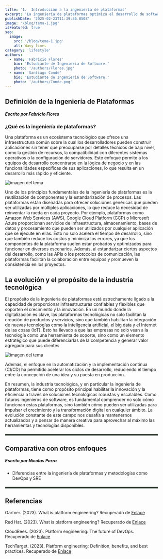 ```yaml
---
title: '1.	Introducción a la ingeniería de plataformas'
excerpt: 'La ingeniería de plataformas optimiza el desarrollo de software al crear entornos eficientes para los equipos.'
publishDate: '2025-02-23T11:39:36.050Z'
image: '/blog/tema-1.jpg'
isFeatured: true
seo:
  image:
    src: '/blog/tema-1.jpg'
    alt: Wavy lines
category: 'lifestyle'
authors:
  - name: 'Fabricio Flores'
    bio: 'Estudiante de Ingenieria de Software.'
    photo: '/authors/Flores.jpg'
  - name: 'Santiago Conde'
    bio: 'Estudiante de Ingenieria de Software.'
    photo: '/authors/Conde.png'
---
```


<h2 class="font-bold italic margin-b">Definición de la Ingeniería de Plataformas</h2>

<h5 class="italic margin-t">Escrito por Fabricio Flores</h5>

<h3 class="font-bold centro margin-t">¿Qué es la ingeniería de plataformas?</h3>

<p class="margin-t margin-b text-base" >
Una plataforma es un ecosistema tecnológico que ofrece una infraestructura común sobre la cual los desarrolladores pueden construir aplicaciones sin tener que preocuparse por detalles técnicos de bajo nivel, como la gestión de recursos, la compatibilidad con diferentes sistemas operativos o la configuración de servidores. Este enfoque permite a los equipos de desarrollo concentrarse en la lógica de negocio y en las funcionalidades específicas de sus aplicaciones, lo que resulta en un desarrollo más rápido y eficiente. 
</p>

<img src="https://emt.gartnerweb.com/ngw/globalassets/intl-es/articles/que-es-la-ingenieria-de-plataformas-es.png" alt="imagen del tema" class="mx-auto block max-w-full max-h-full object-contain rounded-md" />

<p class="margin-t text-base" >
Uno de los principios fundamentales de la ingeniería de plataformas es la reutilización de componentes y la estandarización de procesos. Las plataformas están diseñadas para ofrecer soluciones genéricas que pueden ser utilizadas por múltiples aplicaciones, lo que reduce la necesidad de reinventar la rueda en cada proyecto. Por ejemplo, plataformas como Amazon Web Services (AWS), Google Cloud Platform (GCP) o Microsoft Azure proporcionan servicios de infraestructura, almacenamiento, bases de datos y procesamiento que pueden ser utilizados por cualquier aplicación que se ejecute en ellas. Esto no solo acelera el tiempo de desarrollo, sino que también reduce los costos y minimiza los errores, ya que los componentes de la plataforma suelen estar probados y optimizados para funcionar en diversos escenarios. Además, al estandarizar ciertos aspectos del desarrollo, como las APIs o los protocolos de comunicación, las plataformas facilitan la colaboración entre equipos y promueven la consistencia en los proyectos. 
</p>

<h2 class="font-bold italic margin-b margin-t">La evolución y el propósito de la industria tecnológica</h2>
<p class="margin-t margin-b text-base" >
El propósito de la ingeniería de plataformas está estrechamente ligado a la capacidad de proporcionar infraestructuras confiables y flexibles que soporten el crecimiento y la innovación. En un mundo donde la digitalización es clave, las plataformas tecnológicas no solo facilitan la creación de productos y servicios, sino que también habilitan la integración de nuevas tecnologías como la inteligencia artificial, el big data y el Internet de las cosas (IoT). Esto ha llevado a que las empresas no solo vean a la tecnología como una herramienta de soporte, sino como un elemento estratégico que puede diferenciarlas de la competencia y generar valor agregado para sus clientes. 
</p>

<img src="https://miro.medium.com/v2/resize:fit:1100/format:webp/1*CxutQWq3KMv-ATjxADDoug.png" alt="imagen del tema" class="margin-t w-full h-[250px] md:h-[350px] lg:h-[450px] object-cover rounded-md" />

<p class="margin-t margin-b text-base" >
Además, el enfoque en la automatización y la implementación continua (CI/CD) ha permitido acelerar los ciclos de desarrollo, reduciendo el tiempo entre la concepción de una idea y su puesta en producción. 
</p>
<p class="margin-t margin-b text-base" >
En resumen, la industria tecnológica, y en particular la ingeniería de plataformas, tiene como propósito principal habilitar la innovación y la eficiencia a través de soluciones tecnológicas robustas y escalables. Como futuros ingenieros de software, es fundamental comprender no solo cómo funcionan estas plataformas, sino también cómo pueden ser utilizadas para impulsar el crecimiento y la transformación digital en cualquier ámbito. La evolución constante de este campo nos desafía a mantenernos actualizados y a pensar de manera creativa para aprovechar al máximo las herramientas y tecnologías disponibles. 
</p>
<hr style="border: 2px solid rgba(93, 117, 94, 0.59); margin: 20px 0px !important">

<h2 class="font-bold italic margin-b">Comparativa con otros enfoques</h2>

<h5 class="italic margin-t">Escrito por Nicolas Parra</h5>

- Diferencias entre la ingeniería de plataformas y metodologías como DevOps y SRE

<hr style="border: 2px solid rgba(93, 117, 94, 0.59);margin: 20px 0px !important;">
<h2 class="font-bold italic margin-b">Referencias</h2>
<p class="margin-t margin-b text-base">
  Gartner. (2023). <span class="italic">What is platform engineering?</span> Recuperado de 
  <a href="https://www.gartner.com/en/articles/what-is-platform-engineering" target="_blank" rel="noopener noreferrer" class="text-blue-600 hover:underline">
    Enlace
  </a>
</p>

<p class="margin-t margin-b text-base">
  Red Hat. (2023). <span class="italic">What is platform engineering?</span> Recuperado de 
  <a href="https://www.redhat.com/en/topics/devops/what-is-platform-engineering" target="_blank" rel="noopener noreferrer" class="text-blue-600 hover:underline">
    Enlace
  </a>
</p>

<p class="margin-t margin-b text-base">
  CloudBees. (2023). <span class="italic">Platform engineering: The future of DevOps.</span> Recuperado de 
  <a href="https://www.cloudbees.com/blog/platform-engineering-the-future-of-devops" target="_blank" rel="noopener noreferrer" class="text-blue-600 hover:underline">
    Enlace
  </a>
</p>

<p class="margin-t margin-b text-base">
  TechTarget. (2023). <span class="italic">Platform engineering: Definition, benefits, and best practices.</span> Recuperado de 
  <a href="https://www.techtarget.com/searchitoperations/definition/platform-engineering" target="_blank" rel="noopener noreferrer" class="text-blue-600 hover:underline">
    Enlace
  </a>
</p>
